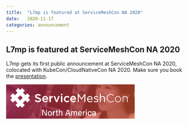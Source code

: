 ```yaml
---
title:  "L7mp is featured at ServiceMeshCon NA 2020"
date:   2020-11-17
categories: announcement
---
```


## L7mp is featured at ServiceMeshCon NA 2020

L7mp gets its first public announcement at ServiceMeshCon NA 2020, colocated with KubeCon/CloudNativeCon NA 2020. Make sure you book the [presentation](https://sched.co/fJEm).

<img src="../assets/images/servicemeshcon_logo.png" alt="ServiceMeshCon logo" width="350"/>

